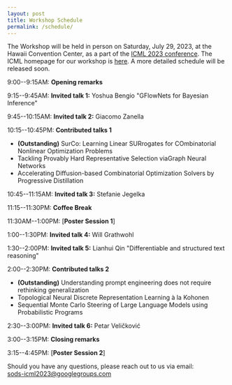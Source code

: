```yaml
---
layout: post
title: Workshop Schedule
permalink: /schedule/
---
```

<!-- The Workshop will be held virtually at [https://iclr.cc/virtual/2021/workshop/2141](https://iclr.cc/virtual/2021/workshop/2141), on May 7th.<br>
Time zone: PDT -->
<!-- 
8:45--9:00AM: **Opening remarks**

9:00--9:30AM: **Invited talk**: *Nils Thuerey - Differentiable Simulations as Fundamental Building Blocks for Deep Learning*

9:30--10:00AM: **Invited talk**: *Larry Zitnick - Open Catalyst Project: using AI to model and discover new catalyst to address the energy challenges posed by climate change*

10:00--10:30AM: **Invited talk**: *Shirley Ho - Learning Symbolic Equations with Deep Learning*

10:30--11:00AM: **Q&A / Discussions / Coffee break 1**

11:00--11:15AM: **Contributed talks 1**: *Alvaro Sanchez-Gonzalez, Kimberly Stachenfeld - [Learning general-purpose CNN-based simulators for astrophysical turbulence.](https://simdl.github.io/files/26.pdf)* [Poster](https://simdl.github.io/posters/26-supp_poster_upload.pdf)

11:15--11:30AM: **Break**

11:30AM--1:00PM: [**Virtual Poster Session**](/papers) (please enther via [this gather.town link](https://eventhosts.gather.town/app/gPmDp1IwP1UqHKxq/ICLR2021simDL))

1:00--1:30PM: **Invited talk**: *David Duvenaud - Latent Stochastic Differential Equations*

1:30--2:00PM: **Invited talk**: *Anima Anandkumar - AI4Science: a revolution in the making*

2:00--2:30PM: **Invited talk**: *Jesse Thaler - Deep Learning for Collider Physics Simulation*

2:30--2:45PM: **Q&A / Discussions 2**

2:45--3:00PM: **Contributed talks 2**: *Andreas Mayr - [Learning 3D Granular Flow Simulations.](https://SimDL.github.io/files/42.pdf)* [Poster](https://SimDL.github.io/posters/42-supp_poster.pdf)

3:00--3:15PM: **Contributed talks 3**: *Weihua Hu - [ForceNet: A Graph Neural Network for Large-Scale Quantum Calculations.](https://SimDL.github.io/files/62.pdf)* [Poster](https://SimDL.github.io/posters/62-supp_forcenet_iclr2021-ws-poster.pdf)

3:15--3:30PM: **Break**

3:30--4:00PM: **Invited talk**: *Ron Fedkiw - On Neural Networks for Physical Simulation* 

4:00--4:30PM: **Invited talk**: *Yunzhu Li - Learning Computational Dynamics Models for Physics Inference and Model-based Control.* 

4:30--4:45PM: **Q&A / Discussions 3**

4:45--5:00PM: **Closing remarks** -->

The Workshop will be held in person on Saturday, July 29, 2023, at the Hawaii Convention Center, as a part of the [ICML 2023 conference](https://icml.cc/Conferences/2023). The ICML homepage for our workshop is [here](https://icml.cc/Conferences/2023/Schedule?showEvent=21494). A more detailed schedule will be released soon.


9:00--9:15AM: **Opening remarks**

9:15--9:45AM: **Invited talk 1:** Yoshua Bengio "GFlowNets for Bayesian Inference"
<!-- <details>
  <summary>GFlowNets for Bayesian Inference
</summary>
  Generative flow networks (GFlowNets) are generative policies trained to sample proportionally to a given reward function. If the reward function is a prior distribution times a likelihood, then the GFlowNet learns to sample from the corresponding posterior. Unlike MCMC, a GFlowNet does not suffer from the problem of mixing between modes, but like RL methods, it needs an exploratory training policy in order to discover modes. This can be conveniently done without any kind of importance weighting because the training objectives for GFlowNets can all be correctly applied in an off-policy fashion without reweighting. One can view GFlowNets also as extensions of amortized variational inference with this off-policy advantage. We show how training the GFlowNet sampler also learns how to marginalize over the target distribution or part of it, at the same time as it learns to sample from it, which makes it possible to train amortized posterior predictives. Finally, we show examples of application of GFlowNets for Bayesian inference over causal graphs, discuss open problems and how scaling up such methodologies opens the door to system 2 deep learning to discover explanatory theories and form Bayesian predictors, with the approximation error asymptotically going to zero as we increase the size and training time of the neural network.
</details> -->


9:45--10:15AM: **Invited talk 2:** Giacomo Zanella

10:15--10:45PM: **Contributed talks 1**
* **(Outstanding)** SurCo: Learning Linear SURrogates for COmbinatorial Nonlinear Optimization Problems
* Tackling Provably Hard Representative Selection viaGraph Neural Networks
* Accelerating Diffusion-based Combinatorial Optimization Solvers by Progressive Distillation

10:45--11:15AM: **Invited talk 3:** Stefanie Jegelka 

11:15--11:30PM: **Coffee Break**

11:30AM--1:00PM: [**Poster Session 1**]

1:00--1:30PM: **Invited talk 4:** Will Grathwohl

1:30--2:00PM: **Invited talk 5:** Lianhui Qin "Differentiable and structured text reasoning"
<!-- <details>
  <summary>Differentiable and structured text reasoning
</summary>
  Text reasoning and generation in practice often needs to meet complex objectives, integrate diverse contextual constraints, and ground in logical structures for consistency. Current large LMs can produce fluent text and follow human instructions, but they still struggle to effectively optimize toward specific objectives. The discrete nature of text poses one of the key challenges to the optimization. In this talk, I will present our work on optimizing text reasoning and generation with continuous and discrete methods. I will first introduce COLD, a unified energy-based framework that empowers any off-the-shelf LMs to reason with any objectives in a continuous space. This approach brings forward differentiable reasoning over discrete text, thus improving efficiency. Following this, I will discuss Maieutic prompting, a method that enhances the logical consistency of neural reasoning in a discrete space by integrating with logical structures.
</details> -->


2:00--2:30PM: **Contributed talks 2**
* **(Outstanding)** Understanding prompt engineering does not require rethinking generalization
* Topological Neural Discrete Representation Learning à la Kohonen
* Sequential Monte Carlo Steering of Large Language Models using Probabilistic Programs

2:30--3:00PM: **Invited talk 6:** Petar Veličković 

3:00--3:15PM: **Closing remarks**

3:15--4:45PM: [**Poster Session 2**]


Should you have any questions, please reach out to us via email:<br>
[sods-icml2023@googlegroups.com
](mailto:sods-icml2023@googlegroups.com)

